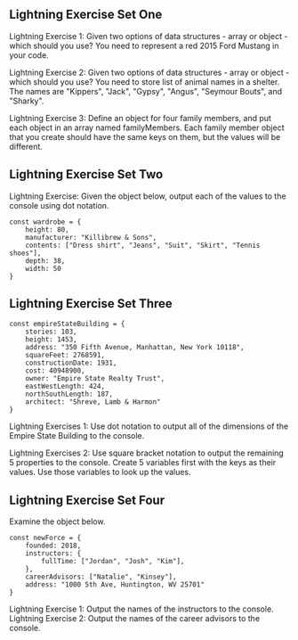 ## Lightning Exercise Set One
Lightning Exercise 1: Given two options of data structures - array or object - which should you use? You need to represent a red 2015 Ford Mustang in your code.

Lightning Exercise 2: Given two options of data structures - array or object - which should you use? You need to store list of animal names in a shelter. The names are "Kippers", "Jack", "Gypsy", "Angus", "Seymour Bouts", and "Sharky".

Lightning Exercise 3: Define an object for four family members, and put each object in an array named familyMembers. Each family member object that you create should have the same keys on them, but the values will be different.


## Lightning Exercise Set Two
Lightning Exercise: Given the object below, output each of the values to the console using dot notation.
```
const wardrobe = {
    height: 80,
    manufacturer: "Killibrew & Sons",
    contents: ["Dress shirt", "Jeans", "Suit", "Skirt", "Tennis shoes"],
    depth: 38,
    width: 50
}
```



## Lightning Exercise Set Three
```
const empireStateBuilding = {
    stories: 103,
    height: 1453,
    address: "350 Fifth Avenue, Manhattan, New York 10118",
    squareFeet: 2768591,
    constructionDate: 1931,
    cost: 40948900,
    owner: "Empire State Realty Trust",
    eastWestLength: 424,
    northSouthLength: 187,
    architect: "Shreve, Lamb & Harmon"
}
```
Lightning Exercises 1: Use dot notation to output all of the dimensions of the Empire State Building to the console.

Lightning Exercises 2: Use square bracket notation to output the remaining 5 properties to the console. Create 5 variables first with the keys as their values. Use those variables to look up the values.

## Lightning Exercise Set Four
Examine the object below.
```
const newForce = {
    founded: 2018,
    instructors: {
        fullTime: ["Jordan", "Josh", "Kim"],
    },
    careerAdvisors: ["Natalie", "Kinsey"],
    address: "1000 5th Ave, Huntington, WV 25701"
}
```
Lightning Exercise 1: Output the names of the instructors to the console.
Lightning Exercise 2: Output the names of the career advisors to the console.